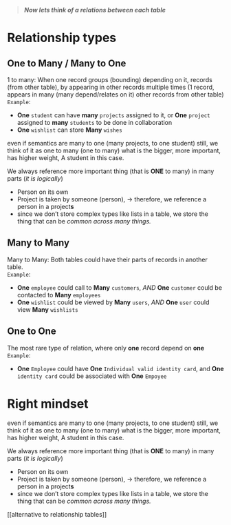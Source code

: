 > **_Now lets think of a relations between each table_**

# Relationship types
## One to Many / Many to One
1 to many: When one record groups (bounding) depending on it, records (from other table), by appearing in other records multiple times (1 record, appears in many (many depend/relates on it) other records from other table)
`Example`: 
- **One** `student` can have **many** `projects` assigned to it, or **One** `project` assigned to **many** `students` to be done in collaboration
- **One** `wishlist` can store **Many** `wishes`

even if semantics are many to one (many projects, to one student) still, we think of it as one to many (one to many) what is the bigger, more important, has higher weight, A student in this case.

We always reference more important thing (that is **ONE** to many) in many parts  (*it is logically*)

- Person on its own
- Project is taken by someone (person), → therefore, we reference a person in a project**s**
- since we don’t store complex types like lists in a table, we store the thing that can be *common across many things.*

## Many to Many
Many to Many: Both tables could have their parts of records in another table.  
`Example`:
- **One** `employee` could call to **Many** `customers`, _AND_ **One** `customer` could be contacted to **Many** `employees`
- **One** `wishlist` could be viewed by **Many** `users`, _AND_ **One** `user` could view **Many** `wishlists`

## One to One
The most rare type of relation, where only **one** record depend on **one**
`Example`:
- **One** `Employee` could have **One** `Individual valid identity card`, and **One** `identity card` could be associated with **One** `Empoyee`

# Right mindset
even if semantics are many to one (many projects, to one student) still, we think of it as one to many (one to many) what is the bigger, more important, has higher weight, A student in this case.

We always reference more important thing (that is **ONE** to many) in many parts  (*it is logically*)

- Person on its own
- Project is taken by someone (person), → therefore, we reference a person in a project**s**
- since we don’t store complex types like lists in a table, we store the thing that can be *common across many things.*


[[alternative to relationship tables]]